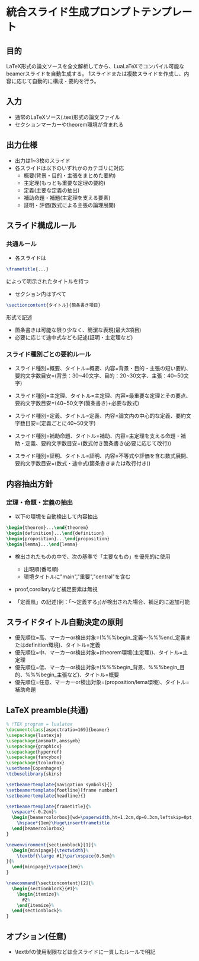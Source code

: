 # 統合スライド生成プロンプトテンプレート

## 目的
LaTeX形式の論文ソースを全文解析してから、LuaLaTeXでコンパイル可能なbeamerスライドを自動生成する。
1スライドまたは複数スライドを作成し、内容に応じて自動的に構成・要約を行う。

## 入力
- 通常のLaTeXソース(.tex)形式の論文ファイル
- セクションマーカーやtheorem環境が含まれる

## 出力仕様
- 出力は1~3枚のスライド
- 各スライドは以下のいずれかのカテゴリに対応
  - 概要(背景・目的・主張をまとめた要約)
  - 主定理(もっとも重要な定理の要約)
  - 定義(主要な定義の抽出)
  - 補助命題・補題(主定理を支える要素)
  - 証明・評価(数式による主張の論理展開)

## スライド構成ルール
### 共通ルール
  - 各スライドは
  ```tex
  \frametitle{...}
  ```
  によって明示されたタイトルを持つ

  - セクション内はすべて
  ```tex
  \sectioncontent{タイトル}{箇条書き項目}
  ```
  形式で記述

  - 箇条書きは可能な限り少なく、簡潔な表現(最大3項目)
  - 必要に応じて途中式なども記述(証明・主定理など)

### スライド種別ごとの要約ルール
  - スライド種別=概要、タイトル=概要、内容=背景・目的・主張の短い要約、要約文字数目安=(背景：30~40文字、目的：20~30文字、主張：40~50文字)

  - スライド種別=主定理、タイトル=主定理、内容=最重要な定理とその要点、要約文字数目安=(40~50文字(箇条書き)+必要な数式)

  - スライド種別=定義、タイトル=定義、内容=論文内の中心的な定義、要約文字数目安=(定義ごとに40~50文字)

  - スライド種別=補助命題、タイトル=補助、内容=主定理を支える命題・補助・定義、要約文字数目安=(数式付き箇条書き(必要に応じて改行))

  - スライド種別=証明、タイトル=証明、内容=不等式や評価を含む数式展開、要約文字数目安=(数式・途中式(箇条書きまたは改行付き))

## 内容抽出方針
### 定理・命題・定義の抽出
  - 以下の環境を自動検出して内容抽出
  ```tex
  \begin{theorem}...\end{theorem}
  \begin{definition}...\end{definition}
  \begin{proposition}...\end{proposition}
  \begin{lemma}...\end{lemma}
  ```

  - 検出されたものの中で、次の基準で「主要なもの」を優先的に使用
    - 出現順(番号順)
    - 環境タイトルに"main","重要","central"を含む
  
  - proof,corollaryなど補足要素は無視
  - 「定義風」の記述(例：「～定義する」)が検出された場合、補足的に追加可能

## スライドタイトル自動決定の原則
- 優先順位=高、マーカーor検出対象=(%%%begin_定義～%%%end_定義またはdefinition環境)、タイトル=定義
- 優先順位=中、マーカーor検出対象=(theorem環境(主定理))、タイトル=主定理
- 優先順位=低、マーカーor検出対象=(%%%begin_背景、%%%begin_目的、%%%begin_主張など)、タイトル=概要
- 優先順位=任意、マーカーor検出対象=(proposition/lema環境)、タイトル=補助命題

## LaTeX preamble(共通)
```latex
% !TEX program = lualatex
\documentclass[aspectratio=169]{beamer}
\usepackage{luatexja}
\usepackage{amsmath,amssymb}
\usepackage{graphicx}
\usepackage{hyperref}
\usepackage{fancybox}
\usepackage{tcolorbox}
\usetheme{Copenhagen}
\tcbuselibrary{skins}

\setbeamertemplate{navigation symbols}{}
\setbeamertemplate{footline}[frame number]
\setbeamertemplate{headline}{}

\setbeamertemplate{frametitle}{%
  \vspace*{-0.2cm}%
  \begin{beamercolorbox}[wd=\paperwidth,ht=1.2cm,dp=0.3cm,leftskip=0pt,rightskip=0pt]{frametitle}
    \hspace*{1em}\Huge\insertframetitle
  \end{beamercolorbox}
}

\newenvironment{sectionblock}[1]{%
  \begin{minipage}{\textwidth}%
    \textbf{\large #1}\par\vspace{0.5em}%
}{%
  \end{minipage}\vspace{1em}%
}

\newcommand{\sectioncontent}[2]{%
  \begin{sectionblock}{#1}%
    \begin{itemize}%
      #2%
    \end{itemize}%
  \end{sectionblock}%
}
```
## オプション(任意)
- \textbfの使用制限などは全スライドに一貫したルールで明記
